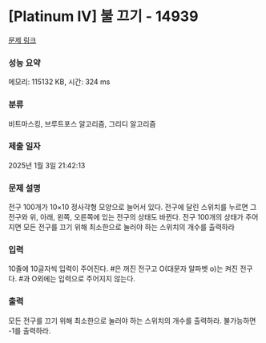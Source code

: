 # [Platinum IV] 불 끄기 - 14939 

[문제 링크](https://www.acmicpc.net/problem/14939) 

### 성능 요약

메모리: 115132 KB, 시간: 324 ms

### 분류

비트마스킹, 브루트포스 알고리즘, 그리디 알고리즘

### 제출 일자

2025년 1월 3일 21:42:13

### 문제 설명

<p>전구 100개가 10×10 정사각형 모양으로 늘어서 있다. 전구에 달린 스위치를 누르면 그 전구와 위, 아래, 왼쪽, 오른쪽에 있는 전구의 상태도 바뀐다. 전구 100개의 상태가 주어지면 모든 전구를 끄기 위해 최소한으로 눌러야 하는 스위치의 개수를 출력하라</p>

### 입력 

 <p>10줄에 10글자씩 입력이 주어진다. #은 꺼진 전구고 O(대문자 알파벳 o)는 켜진 전구다. #과 O외에는 입력으로 주어지지 않는다.</p>

### 출력 

 <p>모든 전구를 끄기 위해 최소한으로 눌러야 하는 스위치의 개수를 출력하라. 불가능하면 -1를 출력하라.</p>

